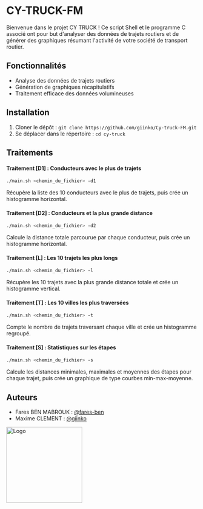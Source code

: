 # CY-TRUCK-FM

Bienvenue dans le projet CY TRUCK ! Ce script Shell et le programme C associé ont pour but d'analyser des données de trajets routiers et de générer des graphiques résumant l'activité de votre société de transport routier.

## Fonctionnalités

- Analyse des données de trajets routiers
- Génération de graphiques récapitulatifs
- Traitement efficace des données volumineuses

## Installation

1. Cloner le dépôt : `git clone https://github.com/giinko/Cy-truck-FM.git`
2. Se déplacer dans le répertoire : `cd cy-truck`

## Traitements

#### Traitement [D1] : Conducteurs avec le plus de trajets
```bash
./main.sh <chemin_du_fichier> -d1
```
Récupère la liste des 10 conducteurs avec le plus de trajets, puis crée un histogramme horizontal.

#### Traitement [D2] : Conducteurs et la plus grande distance
```bash
./main.sh <chemin_du_fichier> -d2
```
Calcule la distance totale parcourue par chaque conducteur, puis crée un histogramme horizontal.

#### Traitement [L] : Les 10 trajets les plus longs
```bash
./main.sh <chemin_du_fichier> -l
```
Récupère les 10 trajets avec la plus grande distance totale et crée un histogramme vertical.

#### Traitement [T] : Les 10 villes les plus traversées
```bash
./main.sh <chemin_du_fichier> -t
```
Compte le nombre de trajets traversant chaque ville et crée un histogramme regroupé.

#### Traitement [S] : Statistiques sur les étapes
```bash
./main.sh <chemin_du_fichier> -s
```
Calcule les distances minimales, maximales et moyennes des étapes pour chaque trajet, puis crée un graphique de type courbes min-max-moyenne.

## Auteurs

- Fares BEN MABROUK : [@fares-ben](https://www.github.com/fares-ben)
- Maxime CLEMENT : [@giinko](https://www.github.com/giinko)
  
<img src="https://upload.wikimedia.org/wikipedia/commons/4/4a/CY_Tech.png" alt="Logo" width="200"/>
